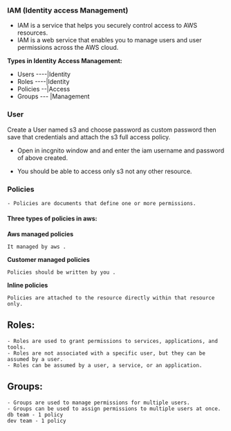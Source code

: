 ### IAM (Identity access Management)

- IAM is a service that helps you securely control access to AWS resources.
- IAM is a web service that enables you to manage users and user permissions across the AWS cloud.

**Types in Identity Access Management:**
- Users ----|Identity
- Roles ----|Identity
- Policies --|Access
- Groups --- |Management



### User 
Create a User named s3 and choose password as custom password then save that credentials  and attach the s3 full access policy.

- Open in incgnito window and and enter the iam username and password of above created.

- You should be able to access only s3 not any other resource.


### Policies
```
- Policies are documents that define one or more permissions.
```

#### Three types of policies in aws:
**Aws managed policies**
```
It managed by aws .
```
**Customer managed policies**
```
Policies should be written by you .
```
**Inline policies**
```
Policies are attached to the resource directly within that resource only.
```
## Roles:
```
- Roles are used to grant permissions to services, applications, and tools.
- Roles are not associated with a specific user, but they can be assumed by a user.
- Roles can be assumed by a user, a service, or an application.
```

## Groups:
```
- Groups are used to manage permissions for multiple users.
- Groups can be used to assign permissions to multiple users at once.
db team - 1 policy
dev team - 1 policy

```

